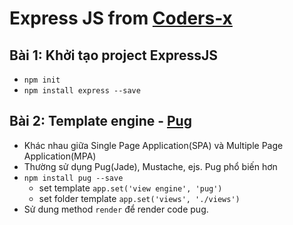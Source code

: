 # Express JS from [Coders-x](coders-x.com)

## Bài 1: Khởi tạo project ExpressJS
- `npm init`
- `npm install express --save`
## Bài 2: Template engine - [Pug](https://pugjs.org/api/getting-started.html)
- Khác nhau giữa Single Page Application(SPA) và Multiple Page Application(MPA)
- Thường sử dụng Pug(Jade), Mustache, ejs. Pug phổ biến hơn
- `npm install pug --save`
    + set template `app.set('view engine', 'pug')`
    + set folder template `app.set('views', './views')`
- Sử dung method `render` để render code pug.

